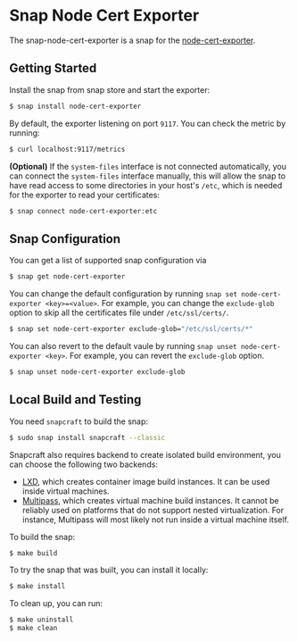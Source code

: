 # Snap Node Cert Exporter

The snap-node-cert-exporter is a snap for the [node-cert-exporter](https://github.com/amimof/node-cert-exporter.git).

## Getting Started

Install the snap from snap store and start the exporter:

```bash
$ snap install node-cert-exporter
```

By default, the exporter listening on port `9117`. You can check the metric by
running:

```bash
$ curl localhost:9117/metrics
```

**(Optional)** If the `system-files` interface is not connected automatically,
you can connect the `system-files` interface manually, this will allow the snap
to have read access to some directories in your host's `/etc`, which is needed
for the exporter to read your certificates:

```bash
$ snap connect node-cert-exporter:etc
```

## Snap Configuration

You can get a list of supported snap configuration via

```bash
$ snap get node-cert-exporter
```

You can change the default configuration by running `snap set node-cert-exporter
<key>=<value>`. For example, you can change the `exclude-glob` option to
skip all the certificates file under `/etc/ssl/certs/`.

```bash
$ snap set node-cert-exporter exclude-glob="/etc/ssl/certs/*"
```

You can also revert to the default vaule by running `snap unset
node-cert-exporter <key>`. For example, you can revert the `exclude-glob`
option.

```bash
$ snap unset node-cert-exporter exclude-glob
```

## Local Build and Testing

You need `snapcraft` to build the snap:

```bash
$ sudo snap install snapcraft --classic
```

Snapcraft also requires backend to create isolated build environment, you can
choose the following two backends:

- [LXD](https://linuxcontainers.org/lxd/introduction/), which creates container
  image build instances. It can be used inside virtual machines.
- [Multipass](https://multipass.run/), which creates virtual machine build
  instances. It cannot be reliably used on platforms that do not support nested
  virtualization. For instance, Multipass will most likely not run inside a
  virtual machine itself.

To build the snap:

```bash
$ make build
```

To try the snap that was built, you can install it locally:

```bash
$ make install
```

To clean up, you can run:

```bash
$ make uninstall
$ make clean
```
